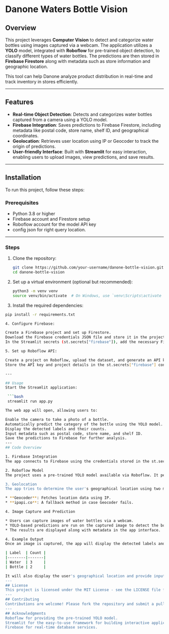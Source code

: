 # Danone Waters Bottle Vision

## Overview

This project leverages **Computer Vision** to detect and categorize water bottles using images captured via a webcam. The application utilizes a **YOLO** model, integrated with **Roboflow** for pre-trained object detection, to classify different types of water bottles. The predictions are then stored in **Firebase Firestore** along with metadata such as store information and geographic location.

This tool can help Danone analyze product distribution in real-time and track inventory in stores efficiently.

---

## Features

- **Real-time Object Detection**: Detects and categorizes water bottles captured from a camera using a YOLO model.
- **Firebase Integration**: Saves predictions to Firebase Firestore, including metadata like postal code, store name, shelf ID, and geographical coordinates.
- **Geolocation**: Retrieves user location using IP or Geocoder to track the origin of predictions.
- **User-friendly Interface**: Built with **Streamlit** for easy interaction, enabling users to upload images, view predictions, and save results.

---

## Installation

To run this project, follow these steps:

### Prerequisites

- Python 3.8 or higher
- Firebase account and Firestore setup
- Roboflow account for the model API key
- config json for right query location.

---
### Steps

1. Clone the repository:

   ```bash
   git clone https://github.com/your-username/danone-bottle-vision.git
   cd danone-bottle-vision


2. Set up a virtual environment (optional but recommended):

   ```bash
   python3 -m venv venv
   source venv/bin/activate  # On Windows, use `venv\Scripts\activate

3. Install the required dependencies:

  ```bash
  pip install -r requirements.txt

4. Configure Firebase:

Create a Firebase project and set up Firestore.
Download the Firebase credentials JSON file and store it in the project directory.
In the Streamlit secrets (st.secrets["firebase"]), add the necessary Firebase credentials and API key.

5. Set up Roboflow API:

Create a project on Roboflow, upload the dataset, and generate an API key.
Store the API key and project details in the st.secrets["firebase"] configuration.

---

## Usage
Start the Streamlit application:

   ```bash
   streamlit run app.py

The web app will open, allowing users to:

Enable the camera to take a photo of a bottle.
Automatically predict the category of the bottle using the YOLO model.
Display the detected labels and their counts.
Input metadata such as postal code, store name, and shelf ID.
Save the predictions to Firebase for further analysis.
---
## Code Overview

1. Firebase Integration
The app connects to Firebase using the credentials stored in the st.secrets["firebase"] section, allowing it to save predictions and metadata to Firestore.

2. Roboflow Model
The project uses a pre-trained YOLO model available via Roboflow. It performs real-time object detection on the images captured from the user's camera.

3. Geolocation
The app tries to determine the user's geographical location using two methods:

* **Geocoder**: Fetches location data using IP.
* **ipapi.co**: A fallback method in case Geocoder fails.

4. Image Capture and Prediction

* Users can capture images of water bottles via a webcam.
* YOLO-based predictions are run on the captured image to detect the bottles and categorize them.
* The results are displayed along with metadata in the app interface.

4. Example Output
Once an image is captured, the app will display the detected labels and their respective counts in a table. For example:

| Label  | Count |
|--------|-------|
| Water  | 3     |
| Bottle | 2     |

It will also display the user's geographical location and provide input fields for metadata like store name, postal code, and shelf ID. The predictions can be saved to Firestore.
---
## License
This project is licensed under the MIT License - see the LICENSE file for details.
---
## Contributing
Contributions are welcome! Please fork the repository and submit a pull request with your changes.
---
## Acknowledgments
Roboflow for providing the pre-trained YOLO model.
Streamlit for the easy-to-use framework for building interactive applications.
Firebase for real-time database services.

